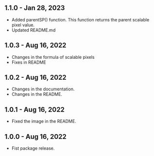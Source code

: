 ## 1.1.0 - Jan 28, 2023

- Added parentSP() function. This function returns the parent scalable pixel value.
- Updated README.md

## 1.0.3 - Aug 16, 2022

- Changes in the formula of scalable pixels
- Fixes in README

## 1.0.2 - Aug 16, 2022

- Changes in the documentation.
- Changes in the README.

## 1.0.1 - Aug 16, 2022

- Fixed the image in the README.

## 1.0.0 - Aug 16, 2022

- Fist package release.
